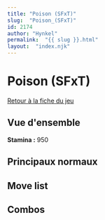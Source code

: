 ```yaml
---
title: "Poison (SFxT)"
slug:  "Poison_(SFxT)"
id: 2174
author: "Hynkel"
permalink:  "{{ slug }}.html"
layout:  "index.njk"
---
```


# Poison (SFxT)

[Retour à la fiche du jeu](Street_Fighter_x_Tekken "wikilink")

## Vue d'ensemble

**Stamina :** 950

## Principaux normaux

## Move list

## Combos
